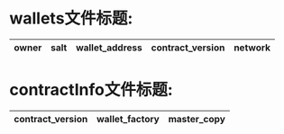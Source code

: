# wallets文件标题:
| owner    | salt    | wallet_address    | contract_version    | network |
| -------- | -------- | -------- | -------- | -------- |

# contractInfo文件标题:
| contract_version | wallet_factory | master_copy |
| ----- | -------- | -------- |